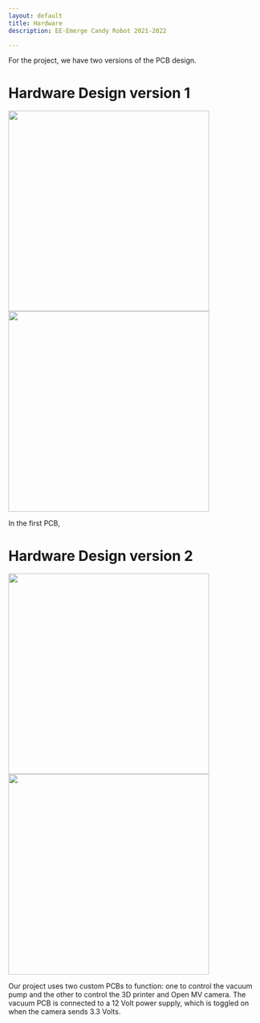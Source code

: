 ```yaml
---
layout: default
title: Hardware
description: EE-Emerge Candy Robot 2021-2022

---
```

For the project, we have two versions of the PCB design.

# Hardware Design version 1

<img src="{{site.baseurl}}/assets/css/first_controller.png" width="400" height="400">
<img src="{{site.baseurl}}/assets/css/firstPCB.png" width="400" height="400">


In the first PCB, 

# Hardware Design version 2

<img src="{{site.baseurl}}/assets/css/sch.png" width="400" height="400">
<img src="{{site.baseurl}}/assets/css/PCB.png" width="400" height="400">

Our project uses two custom PCBs to function: one to control the vacuum pump and the other to control the 3D printer and Open MV camera.
The vacuum PCB is connected to a 12 Volt power supply, which is toggled on when the camera sends 3.3 Volts. 

